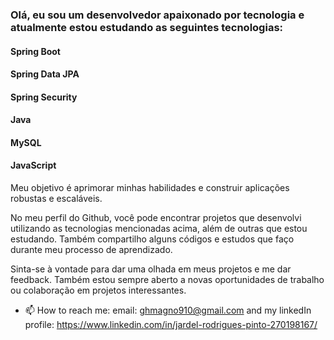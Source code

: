 ### Olá, eu sou um desenvolvedor apaixonado por tecnologia e atualmente estou estudando as seguintes tecnologias:

#### Spring Boot
#### Spring Data JPA
#### Spring Security
#### Java
#### MySQL
#### JavaScript
Meu objetivo é aprimorar minhas habilidades e construir aplicações robustas e escaláveis.

No meu perfil do Github, você pode encontrar projetos que desenvolvi utilizando as tecnologias mencionadas acima, além de outras que estou estudando. Também compartilho alguns códigos e estudos que faço durante meu processo de aprendizado.

Sinta-se à vontade para dar uma olhada em meus projetos e me dar feedback. Também estou sempre aberto a novas oportunidades de trabalho ou colaboração em projetos interessantes. 
- 📫 How to reach me: email: ghmagno910@gmail.com and my linkedIn profile: https://www.linkedin.com/in/jardel-rodrigues-pinto-270198167/
